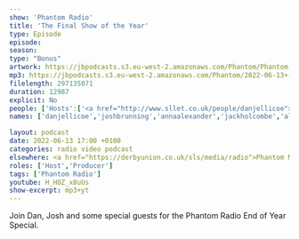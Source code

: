 ```yaml
---
show: 'Phantom Radio'
title: 'The Final Show of the Year'
type: Episode
episode: 
season: 
type: "Bonus"
artwork: https://jbpodcasts.s3.eu-west-2.amazonaws.com/Phantom/Phantom.jpg
mp3: https://jbpodcasts.s3.eu-west-2.amazonaws.com/Phantom/2022-06-13+-+End+of+Year+Show.mp3
filelength: 297135071
duration: 12987 
explicit: No
people: ['Hosts':['<a href="http://www.sllet.co.uk/people/danjellicoe">Dan Jellicoe</a>','<a href="http://www.sllet.co.uk/people/joshbrunning">Josh Brunning</a>'], 'Guests':['<a href="http://www.sllet.co.uk/people/annaalexander">Anna Alexander</a>','<a href="http://www.sllet.co.uk/people/jackholcombe">Jack Holcombe</a>','Alex Wood','Serana Storey']]
names: ['danjellicoe','joshbrunning','annaalexander','jackholcombe','alexwood','seranastorey']

layout: podcast
date: 2022-06-13 17:00 +0100
categories: radio video podcast
elsewhere: <a href="https://derbyunion.co.uk/sls/media/radio">Phantom Media</a>
roles: ['Host','Producer']
tags: ['Phantom Radio']
youtube: H_HOZ_x8uUs
show-excerpt: mp3+yt
---
```


Join Dan, Josh and some special guests for the Phantom Radio End of Year Special.
